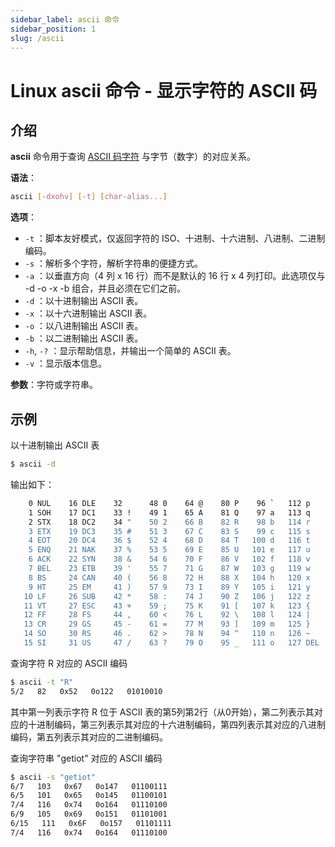 ```yaml
---
sidebar_label: ascii 命令
sidebar_position: 1
slug: /ascii
---
```


# Linux ascii 命令 - 显示字符的 ASCII 码



## 介绍

**ascii** 命令用于查询 [ASCII 码字符](/computerbasics/ascii/) 与字节（数字）的对应关系。

**语法**：

```bash
ascii [-dxohv] [-t] [char-alias...]
```

**选项**：

- `-t` ：脚本友好模式，仅返回字符的 ISO、十进制、十六进制、八进制、二进制编码。
- `-s` ：解析多个字符，解析字符串的便捷方式。
- `-a` ：以垂直方向（4 列 x 16 行）而不是默认的 16 行 x 4 列打印。此选项仅与 -d -o -x -b 组合，并且必须在它们之前。
- `-d` ：以十进制输出 ASCII 表。
- `-x` ：以十六进制输出 ASCII 表。
- `-o` ：以八进制输出 ASCII 表。
- `-b` ：以二进制输出 ASCII 表。
- `-h`, `-?` ：显示帮助信息，并输出一个简单的 ASCII 表。
- `-v` ：显示版本信息。

**参数**：字符或字符串。



## 示例

以十进制输出 ASCII 表

```bash
$ ascii -d
```

输出如下：

```bash
    0 NUL    16 DLE    32      48 0    64 @    80 P    96 `   112 p 
    1 SOH    17 DC1    33 !    49 1    65 A    81 Q    97 a   113 q 
    2 STX    18 DC2    34 "    50 2    66 B    82 R    98 b   114 r 
    3 ETX    19 DC3    35 #    51 3    67 C    83 S    99 c   115 s 
    4 EOT    20 DC4    36 $    52 4    68 D    84 T   100 d   116 t 
    5 ENQ    21 NAK    37 %    53 5    69 E    85 U   101 e   117 u 
    6 ACK    22 SYN    38 &    54 6    70 F    86 V   102 f   118 v 
    7 BEL    23 ETB    39 '    55 7    71 G    87 W   103 g   119 w 
    8 BS     24 CAN    40 (    56 8    72 H    88 X   104 h   120 x 
    9 HT     25 EM     41 )    57 9    73 I    89 Y   105 i   121 y 
   10 LF     26 SUB    42 *    58 :    74 J    90 Z   106 j   122 z 
   11 VT     27 ESC    43 +    59 ;    75 K    91 [   107 k   123 { 
   12 FF     28 FS     44 ,    60 <    76 L    92 \   108 l   124 | 
   13 CR     29 GS     45 -    61 =    77 M    93 ]   109 m   125 } 
   14 SO     30 RS     46 .    62 >    78 N    94 ^   110 n   126 ~ 
   15 SI     31 US     47 /    63 ?    79 O    95 _   111 o   127 DEL
```

查询字符 R 对应的 ASCII 编码

```bash
$ ascii -t "R"
5/2   82   0x52   0o122   01010010
```

其中第一列表示字符 R 位于 ASCII 表的第5列第2行（从0开始），第二列表示其对应的十进制编码，第三列表示其对应的十六进制编码，第四列表示其对应的八进制编码，第五列表示其对应的二进制编码。

查询字符串 "getiot" 对应的 ASCII 编码

```bash
$ ascii -s "getiot"
6/7   103   0x67   0o147   01100111
6/5   101   0x65   0o145   01100101
7/4   116   0x74   0o164   01110100
6/9   105   0x69   0o151   01101001
6/15   111   0x6F   0o157   01101111
7/4   116   0x74   0o164   01110100
```

